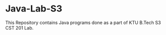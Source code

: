 # Java-Lab-S3

This Repository contains Java programs done as a part of KTU B.Tech S3 CST 201 Lab. 
